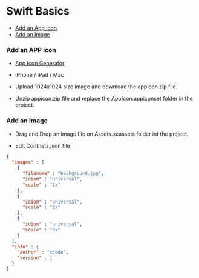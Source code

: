 # Swift Basics

* [Add an App icon](#add-an-app-icon)
* [Add an Image](#add-an-image)

### Add an APP icon
* [App Icon Generator](https://appicon.co/) 

* iPhone / iPad / Mac

* Upload 1024x1024 size image and download the appicon.zip file.

* Unzip appicon.zip file and replace the AppIcon.appiconset folder in the project.

### Add an Image
* Drag and Drop an image file on Assets.xcassets folder int the project.

* Edit Contnets.json file
```json
{
  "images" : [
    {
      "filename" : "background.jpg",
      "idiom" : "universal",
      "scale" : "1x"
    },
    {
      "idiom" : "universal",
      "scale" : "2x"
    },
    {
      "idiom" : "universal",
      "scale" : "3x"
    }
  ],
  "info" : {
    "author" : "xcode",
    "version" : 1
  }
}
```